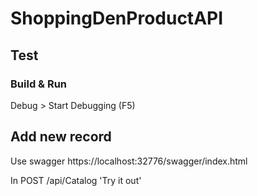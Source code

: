 ﻿# ShoppingDenProductAPI


## Test
### Build & Run
Debug > Start Debugging (F5)

## Add new record
Use swagger
https://localhost:32776/swagger/index.html

In  POST ​/api​/Catalog 'Try it out'



